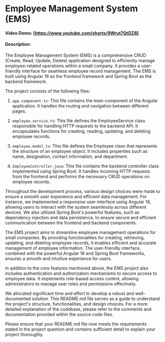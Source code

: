 # Employee Management System (EMS)

#### Video Demo: [https://www.youtube.com/shorts/9Wrut7QtDZ8]

#### Description:
The Employee Management System (EMS) is a comprehensive CRUD (Create, Read, Update, Delete) application designed to efficiently manage employee-related operations within a small company. It provides a user-friendly interface for seamless employee record management. The EMS is built using Angular 16 as the frontend framework and Spring Boot as the backend framework.

The project consists of the following files:

1. `app.component.ts`: This file contains the main component of the Angular application. It handles the routing and navigation between different pages.

2. `employee.service.ts`: This file defines the EmployeeService class responsible for handling HTTP requests to the backend API. It encapsulates functions for creating, reading, updating, and deleting employee records.

3. `employee.model.ts`: This file defines the Employee class that represents the structure of an employee object. It includes properties such as name, designation, contact information, and department.

4. `EmployeeController.java`: This file contains the backend controller class implemented using Spring Boot. It handles incoming HTTP requests from the frontend and performs the necessary CRUD operations on employee records.

Throughout the development process, various design choices were made to ensure a smooth user experience and efficient data management. For instance, we implemented a responsive user interface using Angular 16, allowing users to interact with the system seamlessly across different devices. We also utilized Spring Boot's powerful features, such as dependency injection and data persistence, to ensure secure and efficient communication between the frontend and backend components.

The EMS project aims to streamline employee management operations for small companies. By providing functionalities for creating, retrieving, updating, and deleting employee records, it enables efficient and accurate management of employee information. The user-friendly interface, combined with the powerful Angular 16 and Spring Boot frameworks, ensures a smooth and intuitive experience for users.

In addition to the core features mentioned above, the EMS project also includes authentication and authorization mechanisms to secure access to employee data. It implements role-based access control, allowing administrators to manage user roles and permissions effectively.

We allocated significant time and effort to develop a robust and well-documented solution. This README.md file serves as a guide to understand the project's structure, functionalities, and design choices. For a more detailed explanation of the codebase, please refer to the comments and documentation provided within the source code files.

Please ensure that your README.md file now meets the requirements stated in the project question and contains sufficient detail to explain your project thoroughly.

